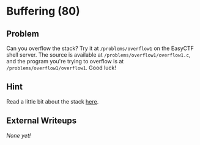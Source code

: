 # Buffering (80)

## Problem

Can you overflow the stack? Try it at `/problems/overflow1` on the EasyCTF shell server. The source is available at `/problems/overflow1/overflow1.c`, and the program you're trying to overflow is at `/problems/overflow1/overflow1`. Good luck!

## Hint

Read a little bit about the stack [here](https://www.exploit-db.com/docs/28475.pdf).

## External Writeups

*None yet!*
